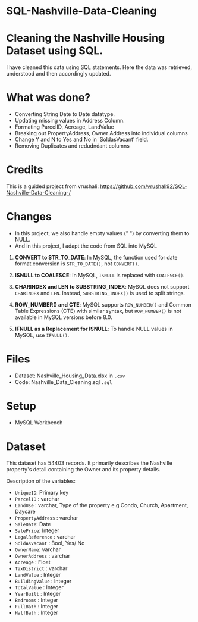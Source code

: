 # SQL-Nashville-Data-Cleaning

# Cleaning the Nashville Housing Dataset using SQL.

I have cleaned this data using SQL statements. Here the data was retrieved, understood and then accordingly updated.

# What was done?
- Converting String Date to Date datatype.
- Updating missing values in Address Column.
- Formating ParcelID, Acreage, LandValue
- Breaking out PropertyAddress, Owner Address into individual columns
- Change Y and N to Yes and No in 'SoldasVacant' field.
- Removing Duplicates and redudndant columns

# Credits

This is a guided project from vrushali: https://github.com/vrushali92/SQL-Nashville-Data-Cleaning-/


# Changes
- In this project, we also handle empty values (" ") by converting them to NULL.
- And in this project, I adapt the code from SQL into MySQL 

1. **CONVERT to STR_TO_DATE**: In MySQL, the function used for date format conversion is `STR_TO_DATE()`, not `CONVERT()`.

2. **ISNULL to COALESCE**: In MySQL, `ISNULL` is replaced with `COALESCE()`.

3. **CHARINDEX and LEN to SUBSTRING_INDEX**: MySQL does not support `CHARINDEX` and `LEN`. Instead, `SUBSTRING_INDEX()` is used to split strings.

4. **ROW_NUMBER() and CTE**: MySQL supports `ROW_NUMBER()` and Common Table Expressions (CTE) with similar syntax, but `ROW_NUMBER()` is not available in MySQL versions before 8.0.

5. **IFNULL as a Replacement for ISNULL**: To handle NULL values in MySQL, use `IFNULL()`.

# Files
- Dataset: Nashville_Housing_Data.xlsx in `.csv `  
- Code: Nashville_Data_Cleaning.sql `.sql` 

# Setup
- MySQL Workbench

# Dataset

This dataset has 54403 records. It primarily describes the Nashville property's detail containing the Owner and its property details.

Description of the variables:

- `UniqueID`: Primary key
- `ParcelID` : varchar
- `LandUse` : varchar, Type of the property e.g Condo, Church, Apartment, Daycare
- `PropertyAddress` : varchar
- `SaleDate`: Date
- `SalePrice`: Integer
- `LegalReference` : varchar 
- `SoldAsVacant` : Bool, Yes/ No
- `OwnerName`: varchar
- `OwnerAddress` : varchar
- `Acreage` : Float
- `TaxDistrict` : varchar
- `LandValue` : Integer
- `BuildingValue` : Integer
- `TotalValue` : Integer
- `YearBuilt` : Integer
- `Bedrooms` : Integer
- `FullBath` : Integer
- `HalfBath` : Integer

				
